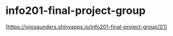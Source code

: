# info201-final-project-group
[https://jojosaunders.shinyapps.io/info201-final-project-group/][1]

[1]:	https://jojosaunders.shinyapps.io/info201-final-project-group/